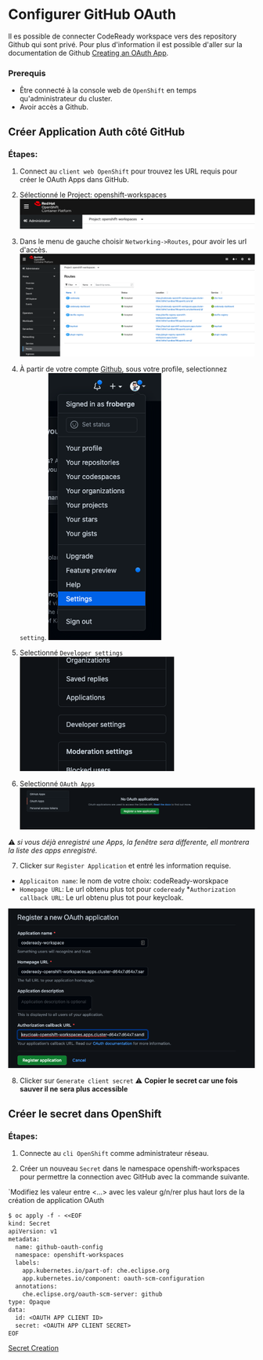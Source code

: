 # Configurer GitHub OAuth

Il es possible de connecter CodeReady workspace vers des repository Github qui sont privé. Pour plus d'information il est possible d'aller sur la documentation de Github [Creating an OAuth App](https://docs.github.com/en/developers/apps/building-oauth-apps/creating-an-oauth-apphttps://docs.github.com/en/developers/apps/building-oauth-apps/creating-an-oauth-app).

### Prerequis
* Être connecté à la console web de `OpenShift` en temps qu'administrateur du cluster.
* Avoir accès a Github.

## Créer Application Auth côté GitHub

### Étapes:

1. Connect au `client web OpenShift` pour trouvez les URL requis pour créer le OAuth Apps dans GitHub.

2. Sélectionné le Project: openshift-workspaces
![oc project](images/ocp-project-workspaces.png)

3. Dans le menu de gauche choisir `Networking->Routes`, pour avoir les url d'accès.
![oc routes](images/oc-routes-console.png)

4. À partir de votre compte [Github](github.com), sous votre profile, selectionnez `setting`.
![GitHub setting](images/github-setting.png)

5. Selectionné `Developer settings`
![GitHub dev](images/github-devsetting.png)

6. Selectionné `OAuth Apps`
![GitHub Auth](images/github-auth.png)

:warning: *si vous déjà enregistré une Apps, la fenêtre sera differente, ell montrera la liste des apps enregistré.*

7. Clicker sur `Register Application` et entré les information requise.

* `Applicaiton name`: le nom de votre choix: codeReady-worskpace
* `Homepage URL`: Le url obtenu plus tot pour `codeready`
*`Authorization callback URL`: Le url obtenu plus tot pour keycloak.

![GitHub Register](images/github-register-app.png)

8. Clicker sur `Generate client secret`
:warning: **Copier le secret car une fois sauver il ne sera plus accessible**

## Créer le secret dans OpenShift

### Étapes:

1. Connecte au `cli OpenShift` comme administrateur réseau.

2. Créer un nouveau `Secret` dans le namespace openshift-workspaces pour permettre la connection avec GitHub avec la commande suivante.

`Modifiez les valeur entre <...> avec les valeur g/n/rer plus haut lors de la création de application OAuth

```
$ oc apply -f - <<EOF
kind: Secret
apiVersion: v1
metadata:
  name: github-oauth-config
  namespace: openshift-workspaces 
  labels:
    app.kubernetes.io/part-of: che.eclipse.org
    app.kubernetes.io/component: oauth-scm-configuration
  annotations:
    che.eclipse.org/oauth-scm-server: github
type: Opaque
data:
  id: <OAUTH APP CLIENT ID> 
  secret: <OAUTH APP CLIENT SECRET> 
EOF
```

[Secret Creation](images/secret-creation.png)
